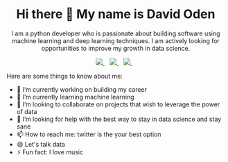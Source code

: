 <H1 align='center'>Hi there 👋 My name is David Oden</H1>
<p align='center'>I am a python developer who is passionate about building software using machine learning and deep learning techniques. I am actively looking for opportunities to improve my growth in data science.</p>

<p align='center'>
<a href="https://twitter.com/David0den">
  <img src="https://img.shields.io/badge/twitter-%231DA1F2.svg?&style=for-the-badge&logo=twitter&logoColor=white" />
</a>&nbsp;&nbsp;
<a href="mailto:davidodenikpi@gmail.com">
  <img src="https://img.shields.io/badge/email-%23D14836.svg?&style=for-the-badge&logo=gmail&logoColor=white" />
</a>&nbsp;&nbsp;
<a href="https://www.linkedin.com/in/odendavid/">
  <img src="https://img.shields.io/badge/linkedin-%230077B5.svg?&style=for-the-badge&logo=linkedin&logoColor=white" />
</a>&nbsp;&nbsp;
<!-- <img src="https://gpvc.arturio.dev/OdenDavid" /> -->
</p>

Here are some things to know about me:

- 🔭 I’m currently working on building my career
- 🌱 I’m currently learning machine learning
- 👯 I’m looking to collaborate on projects that wish to leverage the power of data
- 🤔 I’m looking for help with the best way to stay in data science and stay sane
- 📫 How to reach me: twitter is the your best option
- 😄 Let's talk data
- ⚡ Fun fact: I love music
